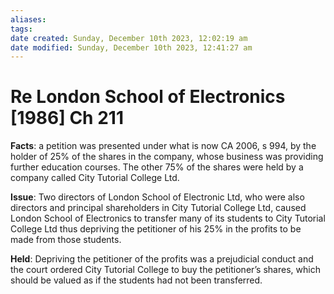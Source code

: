 ```yaml
---
aliases: 
tags: 
date created: Sunday, December 10th 2023, 12:02:19 am
date modified: Sunday, December 10th 2023, 12:41:27 am
---
```


# Re London School of Electronics [1986] Ch 211

**Facts**: a petition was presented under what is now CA 2006, s 994, by the holder of 25% of the shares in the company, whose business was providing further education courses. The other 75% of the shares were held by a company called City Tutorial College Ltd.

**Issue**: Two directors of London School of Electronic Ltd, who were also directors and principal shareholders in City Tutorial College Ltd, caused London School of Electronics to transfer many of its students to City Tutorial College Ltd thus depriving the petitioner of his 25% in the profits to be made from those students.

**Held**: Depriving the petitioner of the profits was a prejudicial conduct and the court ordered City Tutorial College to buy the petitioner’s shares, which should be valued as if the students had not been transferred.
